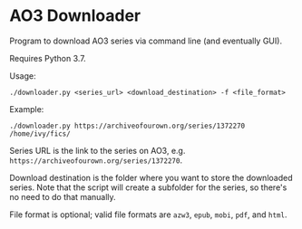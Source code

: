 # AO3 Downloader

Program to download AO3 series via command line (and eventually GUI).

Requires Python 3.7.

Usage:
```
./downloader.py <series_url> <download_destination> -f <file_format>
```

Example:
```
./downloader.py https://archiveofourown.org/series/1372270 /home/ivy/fics/
```

Series URL is the link to the series on AO3, e.g. `https://archiveofourown.org/series/1372270`.

Download destination is the folder where you want to store the downloaded series. Note that the script will create a subfolder for the series, so there's no need to do that manually.

File format is optional; valid file formats are `azw3`, `epub`, `mobi`, `pdf`, and `html`.
